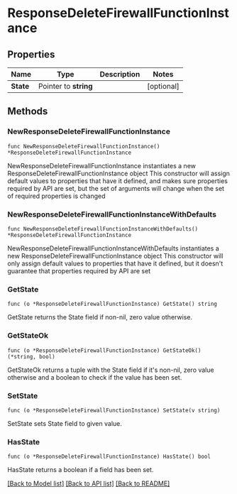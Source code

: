 # ResponseDeleteFirewallFunctionInstance

## Properties

Name | Type | Description | Notes
------------ | ------------- | ------------- | -------------
**State** | Pointer to **string** |  | [optional] 

## Methods

### NewResponseDeleteFirewallFunctionInstance

`func NewResponseDeleteFirewallFunctionInstance() *ResponseDeleteFirewallFunctionInstance`

NewResponseDeleteFirewallFunctionInstance instantiates a new ResponseDeleteFirewallFunctionInstance object
This constructor will assign default values to properties that have it defined,
and makes sure properties required by API are set, but the set of arguments
will change when the set of required properties is changed

### NewResponseDeleteFirewallFunctionInstanceWithDefaults

`func NewResponseDeleteFirewallFunctionInstanceWithDefaults() *ResponseDeleteFirewallFunctionInstance`

NewResponseDeleteFirewallFunctionInstanceWithDefaults instantiates a new ResponseDeleteFirewallFunctionInstance object
This constructor will only assign default values to properties that have it defined,
but it doesn't guarantee that properties required by API are set

### GetState

`func (o *ResponseDeleteFirewallFunctionInstance) GetState() string`

GetState returns the State field if non-nil, zero value otherwise.

### GetStateOk

`func (o *ResponseDeleteFirewallFunctionInstance) GetStateOk() (*string, bool)`

GetStateOk returns a tuple with the State field if it's non-nil, zero value otherwise
and a boolean to check if the value has been set.

### SetState

`func (o *ResponseDeleteFirewallFunctionInstance) SetState(v string)`

SetState sets State field to given value.

### HasState

`func (o *ResponseDeleteFirewallFunctionInstance) HasState() bool`

HasState returns a boolean if a field has been set.


[[Back to Model list]](../README.md#documentation-for-models) [[Back to API list]](../README.md#documentation-for-api-endpoints) [[Back to README]](../README.md)


